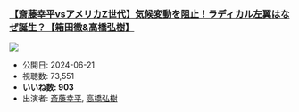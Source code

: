 ### [【斎藤幸平vsアメリカZ世代】気候変動を阻止！ラディカル左翼はなぜ誕生？【箱田徹&高橋弘樹】](https://www.youtube.com/watch?v=AcCVXP137HM)
[![](https://img.youtube.com/vi/AcCVXP137HM/sddefault.jpg)](https://www.youtube.com/watch?v=AcCVXP137HM)
-   公開日: 2024-06-21
-   視聴数: 73,551
-   **いいね数: 903**
-   出演者: [斎藤幸平](/rehacq_fan/people/斎藤幸平 "wikilink"), [高橋弘樹](/rehacq_fan/people/高橋弘樹 "wikilink")
